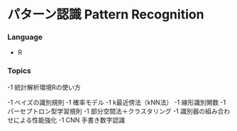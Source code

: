 # パターン認識 Pattern Recognition
### Language
- R

### Topics
-1 統計解析環境Rの使い方

-1 ベイズの識別規則
-1 確率モデル
-1 k最近傍法（kNN法）
-1 線形識別関数
-1 パーセプトロン型学習規則
-1 部分空間法＋クラスタリング
-1 識別器の組み合わせによる性能強化
-1 CNN 手書き数字認識　
